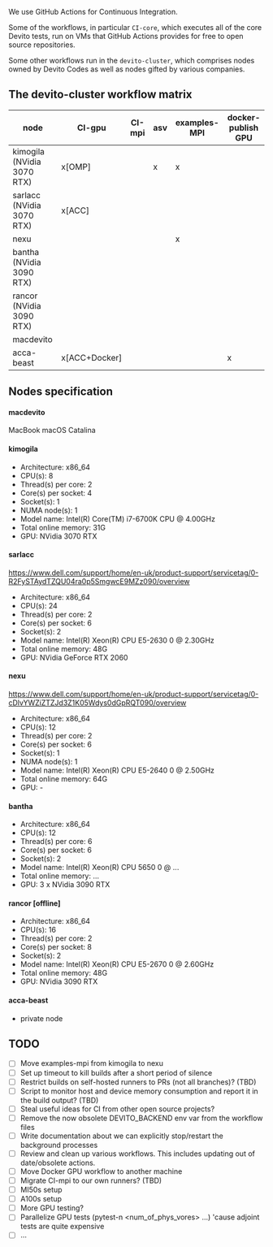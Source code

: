 We use GitHub Actions for Continuous Integration.

Some of the workflows, in particular `CI-core`, which executes all of the core Devito tests, run on VMs that GitHub Actions provides for free to open source repositories.

Some other workflows run in the `devito-cluster`, which comprises nodes owned by Devito Codes as well as nodes gifted by various companies.

## The devito-cluster workflow matrix

node                           |     CI-gpu     |  CI-mpi  | asv  | examples-MPI | docker-publish GPU  |
------------------------------ | -------------- | -------- | ---- | ------------ | ------------------- |
kimogila   (NVidia 3070 RTX)   |     x[OMP]     |          |  x   |      x       |                     |
sarlacc    (NVidia 3070 RTX)   |     x[ACC]     |          |      |              |                     |
nexu                           |                |          |      |      x       |                     |
bantha     (NVidia 3090 RTX)   |                |          |      |              |                     |
rancor     (NVidia 3090 RTX)   |                |          |      |              |                     |
macdevito                      |                |          |      |              |                     |
acca-beast                     |  x[ACC+Docker] |          |      |              |          x          |

## Nodes specification

#### macdevito
MacBook
macOS Catalina

#### kimogila

* Architecture:                    x86_64
* CPU(s):                          8
* Thread(s) per core:              2
* Core(s) per socket:              4
* Socket(s):                       1
* NUMA node(s):                    1
* Model name:                      Intel(R) Core(TM) i7-6700K CPU @ 4.00GHz
* Total online memory:             31G
* GPU:                             NVidia 3070 RTX

#### sarlacc
https://www.dell.com/support/home/en-uk/product-support/servicetag/0-R2FySTAydTZQU04ra0p5SmgwcE9MZz090/overview

* Architecture:                    x86_64
* CPU(s):                          24
* Thread(s) per core:              2
* Core(s) per socket:              6
* Socket(s):                       2
* Model name:                      Intel(R) Xeon(R) CPU E5-2630 0 @ 2.30GHz
* Total online memory:             48G
* GPU:                             NVidia GeForce RTX 2060

#### nexu
https://www.dell.com/support/home/en-uk/product-support/servicetag/0-cDlvYWZiZTZJd3Z1K05Wdys0dGpRQT090/overview

* Architecture:                    x86_64
* CPU(s):                          12
* Thread(s) per core:              2
* Core(s) per socket:              6
* Socket(s):                       1
* NUMA node(s):                    1
* Model name:                      Intel(R) Xeon(R) CPU E5-2640 0 @ 2.50GHz
* Total online memory:             64G
* GPU: -

#### bantha

* Architecture:                    x86_64
* CPU(s):                          12
* Thread(s) per core:              6
* Core(s) per socket:              6
* Socket(s):                       2
* Model name:                      Intel(R) Xeon(R) CPU 5650 0 @ ...
* Total online memory:             ...
* GPU:                             3 x NVidia 3090 RTX

#### rancor [offline]

* Architecture:                    x86_64
* CPU(s):                          16
* Thread(s) per core:              2
* Core(s) per socket:              8
* Socket(s):                       2
* Model name:                      Intel(R) Xeon(R) CPU E5-2670 0 @ 2.60GHz
* Total online memory:             48G
* GPU:                             NVidia 3090 RTX

#### acca-beast

* private node


## TODO

* [ ] Move examples-mpi from kimogila to nexu
* [ ] Set up timeout to kill builds after a short period of silence
* [ ] Restrict builds on self-hosted runners to PRs (not all branches)? (TBD)
* [ ] Script to monitor host and device memory consumption and report it in the build output? (TBD)
* [ ] Steal useful ideas for CI from other open source projects?
* [ ] Remove the now obsolete DEVITO_BACKEND env var from the workflow files
* [ ] Write documentation about we can explicitly stop/restart the background processes
* [ ] Review and clean up various workflows. This includes updating out of date/obsolete actions.
* [ ] Move Docker GPU workflow to another machine
* [ ] Migrate CI-mpi to our own runners? (TBD)
* [ ] MI50s setup
* [ ] A100s setup
* [ ] More GPU testing?
* [ ] Parallelize GPU tests (pytest-n <num_of_phys_vores> ...) 'cause adjoint tests are quite expensive
* [ ] ...